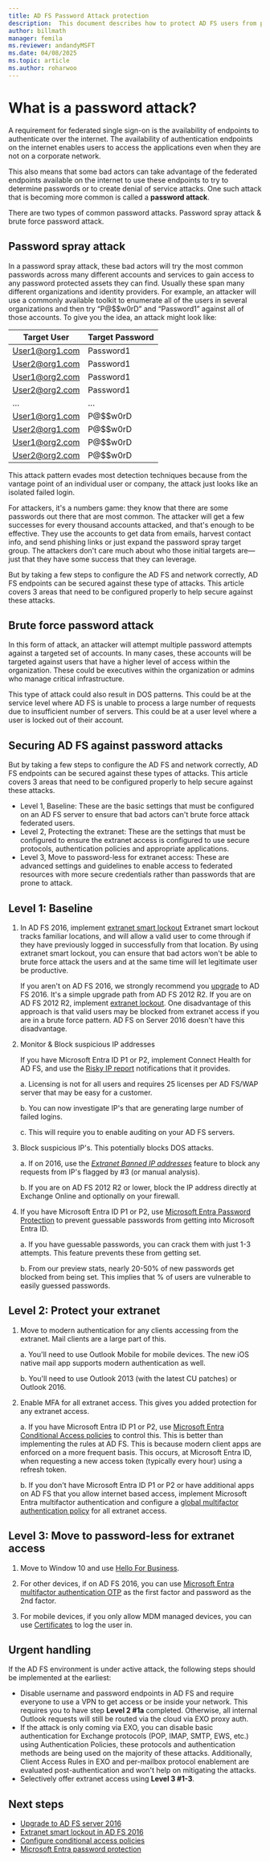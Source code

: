 ```yaml
---
title: AD FS Password Attack protection
description:  This document describes how to protect AD FS users from password attacks
author: billmath
manager: femila
ms.reviewer: andandyMSFT
ms.date: 04/08/2025
ms.topic: article
ms.author: roharwoo
---
```


# What is a password attack?

A requirement for federated single sign-on is the availability of endpoints to authenticate over the internet. The availability of authentication endpoints on the internet enables users to access the applications even when they are not on a corporate network.

This also means that some bad actors can take advantage of the federated endpoints available on the internet to use these endpoints to try to determine passwords or to create denial of service attacks. One such attack that is becoming more common is called a **password attack**.

There are two types of common password attacks. Password spray attack & brute force password attack.

## Password spray attack

In a password spray attack, these bad actors will try the most common passwords across many different accounts and services to gain access to any password protected assets they can find. Usually these span many different organizations and identity providers. For example, an attacker will use a commonly available toolkit to enumerate all of the users in several organizations and then try “P@$$w0rD” and “Password1” against all of those accounts. To give you the idea, an attack might look like:

|  Target User   | Target Password |
|----------------|-----------------|
| User1@org1.com |    Password1    |
| User2@org1.com |    Password1    |
| User1@org2.com |    Password1    |
| User2@org2.com |    Password1    |
|       …        |        …        |
| User1@org1.com |    P@$$w0rD     |
| User2@org1.com |    P@$$w0rD     |
| User1@org2.com |    P@$$w0rD     |
| User2@org2.com |    P@$$w0rD     |

This attack pattern evades most detection techniques because from the vantage point of an individual user or company, the attack just looks like an isolated failed login.

For attackers, it's a numbers game: they know that there are some passwords out there that are most common. The attacker will get a few successes for every thousand accounts attacked, and that's enough to be effective. They use the accounts to get data from emails, harvest contact info, and send phishing links or just expand the password spray target group. The attackers don't care much about who those initial targets are—just that they have some success that they can leverage.

But by taking a few steps to configure the AD FS and network correctly, AD FS endpoints can be secured against these type of attacks. This article covers 3 areas that need to be configured properly to help secure against these attacks.

## Brute force password attack

In this form of attack, an attacker will attempt multiple password attempts against a targeted set of accounts. In many cases, these accounts will be targeted against users that have a higher level of access within the organization. These could be executives within the organization or admins who manage critical infrastructure.

This type of attack could also result in DOS patterns. This could be at the service level where AD FS is unable to process a large number of requests due to insufficient number of servers. This could be at a user level where a user is locked out of their account.

## Securing AD FS against password attacks

But by taking a few steps to configure the AD FS and network correctly, AD FS endpoints can be secured against these types of attacks. This article covers 3 areas that need to be configured properly to help secure against these attacks.

- Level 1, Baseline: These are the basic settings that must be configured on an AD FS server to ensure that bad actors can't brute force attack federated users.
- Level 2, Protecting the extranet: These are the settings that must be configured to ensure the extranet access is configured to use secure protocols, authentication policies and appropriate applications.
- Level 3, Move to password-less for extranet access: These are advanced settings and guidelines to enable access to federated resources with more secure credentials rather than passwords that are prone to attack.

## Level 1: Baseline

1. In AD FS 2016, implement [extranet smart lockout](../../ad-fs/operations/Configure-AD-FS-Extranet-Smart-Lockout-Protection.md) Extranet smart lockout tracks familiar locations, and will allow a valid user to come through if they have previously logged in successfully from that location. By using extranet smart lockout, you can ensure that bad actors won't be able to brute force attack the users and at the same time will let legitimate user be productive.

   If you aren't on AD FS 2016, we strongly recommend you [upgrade](../../ad-fs/deployment/upgrading-to-ad-fs-in-windows-server.md) to AD FS 2016. It's a simple upgrade path from AD FS 2012 R2. If you are on AD FS 2012 R2, implement [extranet lockout](../../ad-fs/operations/Configure-AD-FS-Extranet-Soft-Lockout-Protection.md). One disadvantage of this approach is that valid users may be blocked from extranet access if you are in a brute force pattern. AD FS on Server 2016 doesn't have this disadvantage.

1. Monitor & Block suspicious IP addresses

    If you have Microsoft Entra ID P1 or P2, implement Connect Health for AD FS, and use the [Risky IP report](/azure/active-directory/connect-health/active-directory-aadconnect-health-adfs#risky-ip-report-public-preview) notifications that it provides.

    a. Licensing is not for all users and requires 25 licenses per AD FS/WAP server that may be easy for a customer.

    b. You can now investigate IP's that are generating large number of failed logins.

    c. This will require you to enable auditing on your AD FS servers.

1. Block suspicious IP's. This potentially blocks DOS attacks.

    a. If on 2016, use the [*Extranet Banned IP addresses*](../../ad-fs/operations/configure-ad-fs-banned-ip.md) feature to block any requests from IP's flagged by #3 (or manual analysis).

     b. If you are on AD FS 2012 R2 or lower, block the IP address directly at Exchange Online and optionally on your firewall.

1. If you have Microsoft Entra ID P1 or P2, use [Microsoft Entra Password Protection](/azure/active-directory/authentication/concept-password-ban-bad-on-premises) to prevent guessable passwords from getting into Microsoft Entra ID.

    a. If you have guessable passwords, you can crack them with just 1-3 attempts. This feature prevents these from getting set.

    b. From our preview stats, nearly 20-50% of new passwords get blocked from being set. This implies that % of users are vulnerable to easily guessed passwords.

## Level 2: Protect your extranet

1. Move to modern authentication for any clients accessing from the extranet. Mail clients are a large part of this.

    a. You'll need to use Outlook Mobile for mobile devices. The new iOS native mail app supports modern authentication as well.

    b. You'll need to use Outlook 2013 (with the latest CU patches) or Outlook 2016.

1. Enable MFA for all extranet access. This gives you added protection for any extranet access.

    a. If you have Microsoft Entra ID P1 or P2, use [Microsoft Entra Conditional Access policies](/azure/active-directory/conditional-access/overview) to control this.  This is better than implementing the rules at AD FS.  This is because modern client apps are enforced on a more frequent basis.  This occurs, at Microsoft Entra ID, when requesting a new access token (typically every hour) using a refresh token.

    b. If you don't have Microsoft Entra ID P1 or P2 or have additional apps on AD FS that you allow internet based access, implement Microsoft Entra multifactor authentication and configure a [global multifactor authentication policy](../../ad-fs/operations/configure-authentication-policies.md#to-configure-multi-factor-authentication-globally) for all extranet access.

## Level 3: Move to password-less for extranet access

1. Move to Window 10 and use [Hello For Business](/windows/security/identity-protection/hello-for-business/hello-identity-verification).

1. For other devices, if on AD FS 2016, you can use [Microsoft Entra multifactor authentication OTP](../../ad-fs/operations/configure-ad-fs-and-azure-mfa.md) as the first factor and password as the 2nd factor.

1. For mobile devices, if you only allow MDM managed devices, you can use [Certificates](../../ad-fs/operations/configure-user-certificate-authentication.md) to log the user in.

## Urgent handling

If the AD FS environment is under active attack, the following steps should be implemented at the earliest:

- Disable username and password endpoints in AD FS and require everyone to use a VPN to get access or be inside your network. This requires you to have step **Level 2 #1a** completed. Otherwise, all internal Outlook requests will still be routed via the cloud via EXO proxy auth.
- If the attack is only coming via EXO, you can disable basic authentication for Exchange protocols (POP, IMAP, SMTP, EWS, etc.) using Authentication Policies, these protocols and authentication methods are being used on the majority of these attacks. Additionally, Client Access Rules in EXO and per-mailbox protocol enablement are evaluated post-authentication and won't help on mitigating the attacks.
- Selectively offer extranet access using **Level 3 #1-3**.

## Next steps

- [Upgrade to AD FS server 2016](../../ad-fs/deployment/upgrading-to-ad-fs-in-windows-server.md)
- [Extranet smart lockout in AD FS 2016](../../ad-fs/operations/Configure-AD-FS-Extranet-Smart-Lockout-Protection.md)
- [Configure conditional access policies](/azure/active-directory/conditional-access/overview)
- [Microsoft Entra password protection](/azure/active-directory/authentication/howto-password-ban-bad-on-premises)
